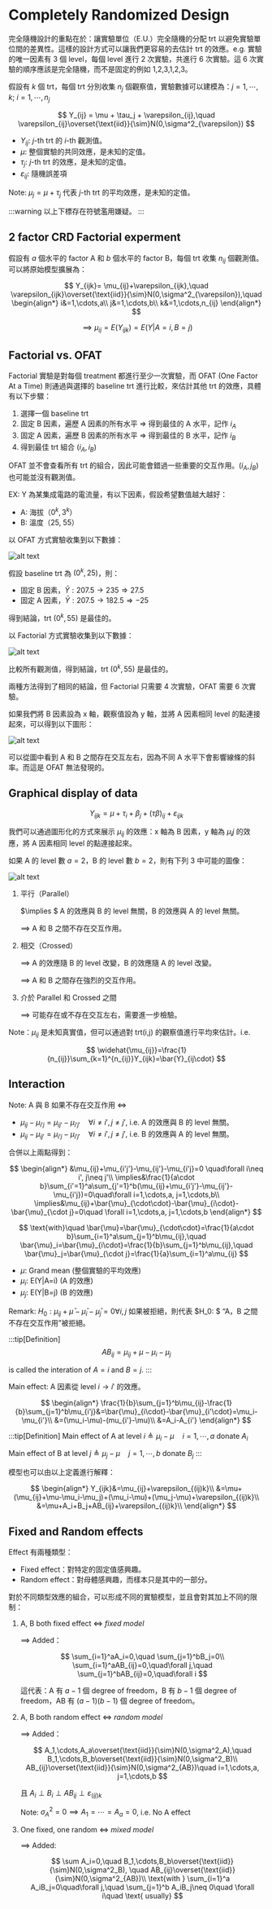 # Completely Randomized Design

完全隨機設計的重點在於：讓實驗單位（E.U.）完全隨機的分配 trt 以避免實驗單位間的差異性。這樣的設計方式可以讓我們更容易的去估計 trt 的效應。e.g. 實驗的唯一因素有 3 個 level，每個 level 進行 2 次實驗，共進行 6 次實驗。這 6 次實驗的順序應該是完全隨機，而不是固定的例如 1,2,3,1,2,3。

假設有 $k$ 個 trt，每個 trt 分別收集 $n_j$ 個觀察值，實驗數據可以建模為：$j=1,\cdots,k$; $i=1,\cdots,n_j$

$$
Y_{ij} = \mu + \tau_j + \varepsilon_{ij},\quad \varepsilon_{ij}\overset{\text{iid}}{\sim}N(0,\sigma^2_{\varepsilon})
$$

- $Y_{ij}$: $j$-th trt 的 $i$-th 觀測值。
- $\mu$: 整個實驗的共同效應，是未知的定值。
- $\tau_j$: $j$-th trt 的效應，是未知的定值。
- $\varepsilon_{ij}$: 隨機誤差項

Note: $\mu_j=\mu+\tau_j$ 代表 $j$-th trt 的平均效應，是未知的定值。

:::warning
以上下標存在符號濫用嫌疑。
:::

## 2 factor CRD Factorial experment

假設有 $a$ 個水平的 factor A 和 $b$ 個水平的 factor B，每個 trt 收集 $n_{ij}$ 個觀測值。可以將原始模型擴展為：

$$
Y_{ijk}= \mu_{ij}+\varepsilon_{ijk},\quad \varepsilon_{ijk}\overset{\text{iid}}{\sim}N(0,\sigma^2_{\varepsilon}),\quad \begin{align*}
i&=1,\cdots,a\\
j&=1,\cdots,b\\
k&=1,\cdots,n_{ij}
\end{align*}
$$

$$
\implies \mu_{ij}=E(Y_{ijk})=E(Y|A=i,B=j)
$$

## Factorial vs. OFAT

Factorial 實驗是對每個 treatment 都進行至少一次實驗，而 OFAT (One Factor At a Time) 則通過與選擇的 baseline trt 進行比較，來估計其他 trt 的效應，具體有以下步驟：
1. 選擇一個 baseline trt
2. 固定 B 因素，遍歷 A 因素的所有水平 => 得到最佳的 A 水平，記作 $i_A$
3. 固定 A 因素，遍歷 B 因素的所有水平 => 得到最佳的 B 水平，記作 $i_B$
4. 得到最佳 trt 組合 $(i_A,i_B)$

OFAT 並不會查看所有 trt 的組合，因此可能會錯過一些重要的交互作用。$(i_A, j_B)$ 也可能並沒有觀測值。

EX: Y 為某集成電路的電流量，有以下因素，假設希望數值越大越好：
- A: 海拔（$0^k, 3^k$）
- B: 溫度（25, 55）

以 OFAT 方式實驗收集到以下數據：

![alt text](img/crd/ofat.png)

假設 baseline trt 為 $(0^k, 25)$，則：
- 固定 B 因素，$\bar{Y}:207.5\to 235\Rightarrow 27.5$
- 固定 A 因素，$\bar{Y}:207.5\to 182.5\Rightarrow -25$

得到結論，trt $(0^k, 55)$ 是最佳的。

以 Factorial 方式實驗收集到以下數據：

![alt text](img/crd/factorial.png)

比較所有觀測值，得到結論，trt $(0^k, 55)$ 是最佳的。

兩種方法得到了相同的結論，但 Factorial 只需要 4 次實驗，OFAT 需要 6 次實驗。

如果我們將 B 因素設為 x 軸，觀察值設為 y 軸，並將 A 因素相同 level 的點連接起來，可以得到以下圖形：

![alt text](img/crd/graphical_factorial.png)

可以從圖中看到 A 和 B 之間存在交互左右，因為不同 A 水平下會影響線條的斜率。而這是 OFAT 無法發現的。

## Graphical display of data

$$
Y_{ijk}=\mu+\tau_i+\beta_j+(\tau\beta)_{ij}+\varepsilon_{ijk}
$$

我們可以通過圖形化的方式來展示 $\mu_{ij}$ 的效應：x 軸為 B 因素，y 軸為 $\mu_ij$ 的效應，將 A 因素相同 level 的點連接起來。

如果 A 的 level 數 $a=2$，B 的 level 數 $b=2$，則有下列 3 中可能的圖像：

![alt text](img/crd/graph_of_mu.png)

1. 平行（Parallel）
   
   $\implies $ A 的效應與 B 的 level 無關，B 的效應與 A 的 level 無關。

   $\implies$ A 和 B 之間不存在交互作用。
2. 相交（Crossed）
   
   $\implies$ A 的效應隨 B 的 level 改變，B 的效應隨 A 的 level 改變。

   $\implies$ A 和 B 之間存在強烈的交互作用。

3. 介於 Parallel 和 Crossed 之間

   $\implies$ 可能存在或不存在交互左右，需要進一步檢驗。

Note：$\mu_{ij}$ 是未知真實值，但可以通過對 trt(i,j) 的觀察值進行平均來估計。i.e.

$$
\widehat{\mu_{ij}}=\frac{1}{n_{ij}}\sum_{k=1}^{n_{ij}}Y_{ijk}=\bar{Y}_{ij\cdot}
$$

## Interaction

Note: A 與 B 如果不存在交互作用 $\iff$
- $\mu_{ij}-\mu_{i'j}=\mu_{ij'}-\mu_{i'j'}\quad\forall i\neq i', j\neq j'$, i.e. A 的效應與 B 的 level 無關。
- $\mu_{ij}-\mu_{ij'}=\mu_{i'j}-\mu_{i'j'}\quad\forall i\neq i', j\neq j'$, i.e. B 的效應與 A 的 level 無關。

合併以上兩點得到：

$$
\begin{align*}
    &\mu_{ij}+\mu_{i'j'}-\mu_{ij'}-\mu_{i'j}=0 \quad\forall i\neq i', j\neq j'\\
    \implies&\frac{1}{a\cdot b}\sum_{i'=1}^a\sum_{j'=1}^b(\mu_{ij}+\mu_{i'j'}-\mu_{ij'}-\mu_{i'j})=0\quad\forall i=1,\cdots,a, j=1,\cdots,b\\
    \implies&\mu_{ij}+\bar{\mu}_{\cdot\cdot}-\bar{\mu}_{i\cdot}-\bar{\mu}_{\cdot j}=0\quad \forall i=1,\cdots,a, j=1,\cdots,b
\end{align*}
$$

$$
\text{with}\quad \bar{\mu}=\bar{\mu}_{\cdot\cdot}=\frac{1}{a\cdot b}\sum_{i=1}^a\sum_{j=1}^b\mu_{ij},\quad \bar{\mu}_i=\bar{\mu}_{i\cdot}=\frac{1}{b}\sum_{j=1}^b\mu_{ij},\quad \bar{\mu}_j=\bar{\mu}_{\cdot j}=\frac{1}{a}\sum_{i=1}^a\mu_{ij}
$$

- $\mu$: Grand mean (整個實驗的平均效應)
- $\mu_i$: E(Y|A=i) (A 的效應)
- $\mu_j$: E(Y|B=j) (B 的效應)

Remark: $H_0:\mu_{ij}+\bar{\mu}-\bar{\mu}_i-\bar{\mu}_j=0 \forall i,j$ 如果被拒絕，則代表 $H_0: $ “A，B 之間不存在交互作用”被拒絕。

:::tip[Definition]
$$
AB_{ij}=\mu_{ij}+\mu-\mu_i-\mu_j
$$

is called the interation of $A=i$ and $B=j$.
:::

Main effect: A 因素從 level $i\to i'$ 的效應。

$$
\begin{align*}
    \frac{1}{b}\sum_{j=1}^b\mu_{ij}-\frac{1}{b}\sum_{j=1}^b\mu_{i'j}&=\bar{\mu}_{i\cdot}-\bar{\mu}_{i'\cdot}=\mu_i-\mu_{i'}\\
    &=(\mu_i-\mu)-(mu_{i'}-\mu)\\
    &=A_i-A_{i'}
\end{align*}
$$

:::tip[Definition]
Main effect of A at level $i\triangleq \mu_i-\mu\quad i=1,\cdots,a$ donate $A_i$

Main effect of B at level $j\triangleq \mu_j-\mu\quad j=1,\cdots,b$ donate $B_j$
:::

模型也可以由以上定義進行解釋：

$$
\begin{align*}
    Y_{ijk}&=\mu_{ij}+\varepsilon_{(ij)k}\\
    &=\mu+(\mu_{ij}+\mu-\mu_i-\mu_j)+(\mu_i-\mu)+(\mu_j-\mu)+\varepsilon_{(ij)k}\\
    &=\mu+A_i+B_j+AB_{ij}+\varepsilon_{(ij)k}\\
\end{align*}
$$

## Fixed and Random effects

Effect 有兩種類型：
- Fixed effect：對特定的固定值感興趣。
- Random effect：對母體感興趣，而樣本只是其中的一部分。

對於不同類型效應的組合，可以形成不同的實驗模型，並且會對其加上不同的限制：
1. A, B both fixed effect $\iff$ *fixed model*
   
   $\implies$ Added： 

   $$
    \sum_{i=1}^aA_i=0,\quad \sum_{j=1}^bB_j=0\\ 
    \sum_{i=1}^aAB_{ij}=0,\quad\forall j,\quad \sum_{j=1}^bAB_{ij}=0,\quad\forall i
   $$

   這代表：A 有 $a-1$ 個 degree of freedom，B 有 $b-1$ 個 degree of freedom，AB 有 $(a-1)(b-1)$ 個 degree of freedom。
2. A, B both random effect $\iff$ *random model*
   
    $\implies$ Added：
    
    $$
     A_1,\cdots,A_a\overset{\text{iid}}{\sim}N(0,\sigma^2_A),\quad B_1,\cdots,B_b\overset{\text{iid}}{\sim}N(0,\sigma^2_B)\\
     AB_{ij}\overset{\text{iid}}{\sim}N(0,\sigma^2_{AB})\quad i=1,\cdots,a, j=1,\cdots,b
    $$

    且 $A_i\perp B_i\perp AB_{ij}\perp \varepsilon_{(ij)k}$

    Note: $\sigma^2_A=0\implies A_1=\cdots=A_a=0$, i.e. No A effect
    
3. One fixed, one random $\iff$ *mixed model*
   
   $\implies$ Added:

   $$
    \sum A_i=0,\quad B_1,\cdots,B_b\overset{\text{iid}}{\sim}N(0,\sigma^2_B), \quad AB_{ij}\overset{\text{iid}}{\sim}N(0,\sigma^2_{AB})\\
    \text{with } \sum_{i=1}^a A_iB_j=0\quad\forall j,\quad \sum_{j=1}^b A_iB_j\neq 0\quad \forall i\quad \text{ usually}
   $$